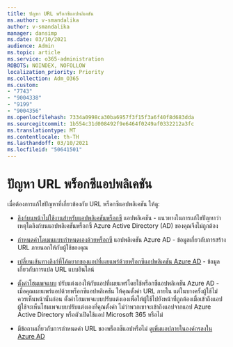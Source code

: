 ```yaml
---
title: ปัญหา URL พร็อกซีแอปพลิเคชัน
ms.author: v-smandalika
author: v-smandalika
manager: dansimp
ms.date: 03/10/2021
audience: Admin
ms.topic: article
ms.service: o365-administration
ROBOTS: NOINDEX, NOFOLLOW
localization_priority: Priority
ms.collection: Adm_O365
ms.custom:
- "7743"
- "9004338"
- "9199"
- "9004356"
ms.openlocfilehash: 7334a0998ca30ba6957f3f15f3a6f40f8d683dda
ms.sourcegitcommit: 1b554c31d008492f9e6464f0249af0332212a3fc
ms.translationtype: MT
ms.contentlocale: th-TH
ms.lasthandoff: 03/10/2021
ms.locfileid: "50641501"
---
```

# <a name="application-proxy-url-issues"></a>ปัญหา URL พร็อกซีแอปพลิเคชัน

เมื่อต้องการแก้ไขปัญหาที่เกี่ยวข้องกับ URL พร็อกซีแอปพลิเคชัน ให้ดู:

- [ลิงก์บนหน้าไม่ใช้งานสําหรับแอปพลิเคชันพร็อกซี](https://docs.microsoft.com/azure/active-directory/manage-apps/application-proxy-page-links-broken-problem)  แอปพลิเคชัน - แนวทางในการแก้ไขปัญหาว่าเหตุใดลิงก์บนแอปพลิเคชันพร็อกซี Azure Active Directory (AD) ของคุณจึงไม่ถูกต้อง

- [กําหนดค่าโดเมนแบบกําหนดเองด้วยพร็อกซี](https://docs.microsoft.com/azure/active-directory/manage-apps/application-proxy-configure-custom-domain)  แอปพลิเคชัน Azure AD - ข้อมูลเกี่ยวกับการสร้าง URL ภายนอกให้กับผู้ใช้ของคุณ

- [เปลี่ยนเส้นทางลิงก์ที่โค้ดยากของแอปที่เผยแพร่ด้วยพร็อกซีแอปพลิเคชัน Azure AD](https://docs.microsoft.com/azure/active-directory/manage-apps/application-proxy-configure-hard-coded-link-translation)  - ข้อมูลเกี่ยวกับการแปล URL แบบอินไลน์

- [ตั้งค่าโฮมเพจแบบ](https://docs.microsoft.com/azure/active-directory/manage-apps/application-proxy-configure-custom-home-page#change-the-home-page-in-the-azure-portal) ปรับแต่งเองให้กับแอปที่เผยแพร่โดยใช้พร็อกซีแอปพลิเคชัน Azure AD - เมื่อคุณเผยแพร่แอปด้วยพร็อกซีแอปพลิเคชัน ให้คุณตั้งค่า URL ภายใน แต่ในบางครั้งผู้ใช้ไม่ควรเห็นหน้านั้นก่อน ตั้งค่าโฮมเพจแบบปรับแต่งเองเพื่อให้ผู้ใช้ไปยังหน้าที่ถูกต้องเมื่อเข้าถึงแอป ผู้ใช้จะเห็นโฮมเพจแบบปรับแต่งเองที่คุณตั้งค่า ไม่ว่าพวกเขาจะเข้าถึงแอปจากแอป Azure Active Directory หรือตัวเปิดใช้แอป Microsoft 365 หรือไม่

- มีข้อถามเกี่ยวกับการกําหนดค่า URL ของพร็อกซีแอปหรือไม่ ดู[เพิ่มแอปภายในองค์กรลงใน Azure AD](https://docs.microsoft.com/azure/active-directory/manage-apps/application-proxy-add-on-premises-application#add-an-on-premises-app-to-azure-ad)
 

